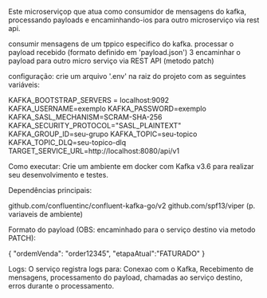 Este microserviçop que atua como consumidor de mensagens do kafka, processando payloads e encaminhando-ios para outro microserviço via rest api.

consumir mensagens de um tppico especifico do kafka.
processar o payload recebido (formato definido em 'payload.json')
3 encaminhar o payload para outro micro serviço via REST API (metodo patch)

configuração:
crie um arquivo '.env' na raiz do projeto com as seguintes variáveis:

KAFKA_BOOTSTRAP_SERVERS = localhost:9092
KAFKA_USERNAME=exemplo
KAFKA_PASSWORD=exemplo
KAFKA_SASL_MECHANISM=SCRAM-SHA-256
KAFKA_SECURITY_PROTOCOL="SASL_PLAINTEXT"
KAFKA_GROUP_ID=seu-grupo
KAFKA_TOPIC=seu-topico
KAFKA_TOPIC_DLQ=seu-topico-dlq
TARGET_SERVICE_URL=http://localhost:8080/api/v1


Como executar:
Crie um ambiente em docker com Kafka v3.6 para realizar seu desenvolvimento e testes.

Dependências principais:

github.com/confluentinc/confluent-kafka-go/v2
github.com/spf13/viper (p. variaveis de ambiente)

Formato do payload (OBS: encaminhado para o serviço destino via metodo PATCH):

{
    "ordemVenda": "order12345",
    "etapaAtual":"FATURADO"
}

Logs:
O serviço registra logs para: 
Conexao com o Kafka, Recebimento de mensagens, processamento do payload, chamadas ao serviço destino, erros durante o processamento.